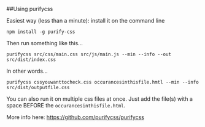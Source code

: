 ##Using purifycss

Easiest way (less than a minute): install it on the command line

`npm install -g purify-css`

Then run something like this...

`purifycss src/css/main.css src/js/main.js --min --info --out src/dist/index.css`

In other words...

`purifycss cssyouwanttocheck.css occurancesinthisfile.hmtl --min --info src/dist/outputfile.css`

You can also run it on multiple css files at once. Just add the file(s) with a space BEFORE the `occurancesinthisfile.html`.

More info here: https://github.com/purifycss/purifycss
